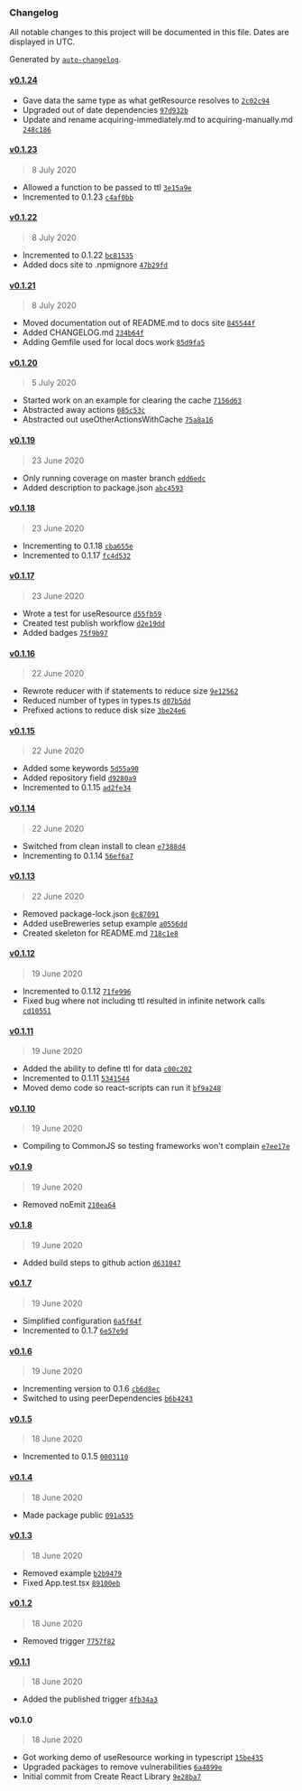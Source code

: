 ### Changelog

All notable changes to this project will be documented in this file. Dates are displayed in UTC.

Generated by [`auto-changelog`](https://github.com/CookPete/auto-changelog).

#### [v0.1.24](https://github.com/alexjamesmalcolm/use-resource/compare/v0.1.23...v0.1.24)

- Gave data the same type as what getResource resolves to [`2c02c94`](https://github.com/alexjamesmalcolm/use-resource/commit/2c02c94def185193220bf51b37ab139051530e9f)
- Upgraded out of date dependencies [`97d932b`](https://github.com/alexjamesmalcolm/use-resource/commit/97d932bc717088175ddaf3349cecb27d559b37cd)
- Update and rename acquiring-immediately.md to acquiring-manually.md [`248c186`](https://github.com/alexjamesmalcolm/use-resource/commit/248c186321526c3cae91fa46c00dd5e839a3ad75)

#### [v0.1.23](https://github.com/alexjamesmalcolm/use-resource/compare/v0.1.22...v0.1.23)

> 8 July 2020

- Allowed a function to be passed to ttl [`3e15a9e`](https://github.com/alexjamesmalcolm/use-resource/commit/3e15a9ebed426a0e7d73fadc399cd5ab97988928)
- Incremented to 0.1.23 [`c4af0bb`](https://github.com/alexjamesmalcolm/use-resource/commit/c4af0bba6a4657d45cc8b3334462011a08877804)

#### [v0.1.22](https://github.com/alexjamesmalcolm/use-resource/compare/v0.1.21...v0.1.22)

> 8 July 2020

- Incremented to 0.1.22 [`bc81535`](https://github.com/alexjamesmalcolm/use-resource/commit/bc81535d7764b9d6967d3c0b7d7629ac63439f40)
- Added docs site to .npmignore [`47b29fd`](https://github.com/alexjamesmalcolm/use-resource/commit/47b29fd7afea066d9ba709475724011f9eb9954f)

#### [v0.1.21](https://github.com/alexjamesmalcolm/use-resource/compare/v0.1.20...v0.1.21)

> 8 July 2020

- Moved documentation out of README.md to docs site [`845544f`](https://github.com/alexjamesmalcolm/use-resource/commit/845544f4d3e0c0ff52d8b0aff0e7cca29c4e2eb7)
- Added CHANGELOG.md [`234b64f`](https://github.com/alexjamesmalcolm/use-resource/commit/234b64f810bf35615f48209e6ee1ddf6dfb82886)
- Adding Gemfile used for local docs work [`85d9fa5`](https://github.com/alexjamesmalcolm/use-resource/commit/85d9fa5de96e74b567e6d71c18b80be4a51b55c3)

#### [v0.1.20](https://github.com/alexjamesmalcolm/use-resource/compare/v0.1.19...v0.1.20)

> 5 July 2020

- Started work on an example for clearing the cache [`7156d63`](https://github.com/alexjamesmalcolm/use-resource/commit/7156d6391d95361e36c5e7c430b3194d8ef5918a)
- Abstracted away actions [`085c53c`](https://github.com/alexjamesmalcolm/use-resource/commit/085c53cff50658cc8fa5695075f732c2ba65b9de)
- Abstracted out useOtherActionsWithCache [`75a8a16`](https://github.com/alexjamesmalcolm/use-resource/commit/75a8a16ac1c6c47b7a6a72e38356b6ca6f294ae9)

#### [v0.1.19](https://github.com/alexjamesmalcolm/use-resource/compare/v0.1.18...v0.1.19)

> 23 June 2020

- Only running coverage on master branch [`edd6edc`](https://github.com/alexjamesmalcolm/use-resource/commit/edd6edc77cc2938eb6700203718abd9c0cf0b9f6)
- Added description to package.json [`abc4593`](https://github.com/alexjamesmalcolm/use-resource/commit/abc4593adf562754c63ed4ea1bfdfcf191a86f46)

#### [v0.1.18](https://github.com/alexjamesmalcolm/use-resource/compare/v0.1.17...v0.1.18)

> 23 June 2020

- Incrementing to 0.1.18 [`cba655e`](https://github.com/alexjamesmalcolm/use-resource/commit/cba655e2f24a357a3c9dda19cd2037c6b93c65e2)
- Incremented to 0.1.17 [`fc4d532`](https://github.com/alexjamesmalcolm/use-resource/commit/fc4d532bdc1d2802bca48890f78f2f6165521595)

#### [v0.1.17](https://github.com/alexjamesmalcolm/use-resource/compare/v0.1.16...v0.1.17)

> 23 June 2020

- Wrote a test for useResource [`d55fb59`](https://github.com/alexjamesmalcolm/use-resource/commit/d55fb59d7dc8dfea3d6b96e7d8c7dd6bbe8940aa)
- Created test publish workflow [`d2e19dd`](https://github.com/alexjamesmalcolm/use-resource/commit/d2e19ddd0f2ae2ac400425d52443e32d981b4700)
- Added badges [`75f9b97`](https://github.com/alexjamesmalcolm/use-resource/commit/75f9b971ed3c147d92cf6beaf83a911ee582f876)

#### [v0.1.16](https://github.com/alexjamesmalcolm/use-resource/compare/v0.1.15...v0.1.16)

> 22 June 2020

- Rewrote reducer with if statements to reduce size [`9e12562`](https://github.com/alexjamesmalcolm/use-resource/commit/9e125629852a1afade7dd32386f7345052408f18)
- Reduced number of types in types.ts [`d07b5dd`](https://github.com/alexjamesmalcolm/use-resource/commit/d07b5dd6a86f1488370e909a56940fd6b57d0fdd)
- Prefixed actions to reduce disk size [`3be24e6`](https://github.com/alexjamesmalcolm/use-resource/commit/3be24e672c92ad1eb7432297835bc4eaddf70671)

#### [v0.1.15](https://github.com/alexjamesmalcolm/use-resource/compare/v0.1.14...v0.1.15)

> 22 June 2020

- Added some keywords [`5d55a90`](https://github.com/alexjamesmalcolm/use-resource/commit/5d55a90b2b0b27c0f83b7d03515c2e26874a6932)
- Added repository field [`d9280a9`](https://github.com/alexjamesmalcolm/use-resource/commit/d9280a9993a4fe9a694f560a3cf43530b27a6292)
- Incremented to 0.1.15 [`ad2fe34`](https://github.com/alexjamesmalcolm/use-resource/commit/ad2fe3490bba8e5d6484a7acc35f11d959532509)

#### [v0.1.14](https://github.com/alexjamesmalcolm/use-resource/compare/v0.1.13...v0.1.14)

> 22 June 2020

- Switched from clean install to clean [`e7388d4`](https://github.com/alexjamesmalcolm/use-resource/commit/e7388d457a564569ca65b47078ce92ef0f405e9b)
- Incrementing to 0.1.14 [`56ef6a7`](https://github.com/alexjamesmalcolm/use-resource/commit/56ef6a7768890976e9537fb124fc25d27b6b5d72)

#### [v0.1.13](https://github.com/alexjamesmalcolm/use-resource/compare/v0.1.12...v0.1.13)

> 22 June 2020

- Removed package-lock.json [`0c87091`](https://github.com/alexjamesmalcolm/use-resource/commit/0c87091879f39b5111f08c1b6206be35e20f73da)
- Added useBreweries setup example [`a0556dd`](https://github.com/alexjamesmalcolm/use-resource/commit/a0556dd488f07c4f7dd599ef97324db051527ee6)
- Created skeleton for README.md [`718c1e8`](https://github.com/alexjamesmalcolm/use-resource/commit/718c1e8208103cdb53ddd383863eb8ee5dd1c56f)

#### [v0.1.12](https://github.com/alexjamesmalcolm/use-resource/compare/v0.1.11...v0.1.12)

> 19 June 2020

- Incremented to 0.1.12 [`71fe996`](https://github.com/alexjamesmalcolm/use-resource/commit/71fe9965613129cd34cfe85ccc2bede4b596e4f7)
- Fixed bug where not including ttl resulted in infinite network calls [`cd10551`](https://github.com/alexjamesmalcolm/use-resource/commit/cd10551557937ddfe0e7ef7654edec503b59da07)

#### [v0.1.11](https://github.com/alexjamesmalcolm/use-resource/compare/v0.1.10...v0.1.11)

> 19 June 2020

- Added the ability to define ttl for data [`c00c202`](https://github.com/alexjamesmalcolm/use-resource/commit/c00c202c3aaaee0f597f3d6ac0573ac887517ad3)
- Incremented to 0.1.11 [`5341544`](https://github.com/alexjamesmalcolm/use-resource/commit/53415440abc62c3cc7c90d17c58b1d59b8646a63)
- Moved demo code so react-scripts can run it [`bf9a248`](https://github.com/alexjamesmalcolm/use-resource/commit/bf9a248adad0a7d83845f58313b654e75080d315)

#### [v0.1.10](https://github.com/alexjamesmalcolm/use-resource/compare/v0.1.9...v0.1.10)

> 19 June 2020

- Compiling to CommonJS so testing frameworks won't complain [`e7ee17e`](https://github.com/alexjamesmalcolm/use-resource/commit/e7ee17eb8946997c6cfc07656dae5eff754dc790)

#### [v0.1.9](https://github.com/alexjamesmalcolm/use-resource/compare/v0.1.8...v0.1.9)

> 19 June 2020

- Removed noEmit [`210ea64`](https://github.com/alexjamesmalcolm/use-resource/commit/210ea64730fbc452d30c749db150244ec4aabcfc)

#### [v0.1.8](https://github.com/alexjamesmalcolm/use-resource/compare/v0.1.7...v0.1.8)

> 19 June 2020

- Added build steps to github action [`d631047`](https://github.com/alexjamesmalcolm/use-resource/commit/d631047245fda395efbdff55dc672af4c87ae220)

#### [v0.1.7](https://github.com/alexjamesmalcolm/use-resource/compare/v0.1.6...v0.1.7)

> 19 June 2020

- Simplified configuration [`6a5f64f`](https://github.com/alexjamesmalcolm/use-resource/commit/6a5f64f01b527c2e16aa643822de8134c5fed437)
- Incremented to 0.1.7 [`6e57e9d`](https://github.com/alexjamesmalcolm/use-resource/commit/6e57e9d21cae79bf1c8297f8f5bc0a12c7cecd58)

#### [v0.1.6](https://github.com/alexjamesmalcolm/use-resource/compare/v0.1.5...v0.1.6)

> 19 June 2020

- Incrementing version to 0.1.6 [`cb6d8ec`](https://github.com/alexjamesmalcolm/use-resource/commit/cb6d8ec29238597251cf3d96fcb4775d44666fec)
- Switched to using peerDependencies [`b6b4243`](https://github.com/alexjamesmalcolm/use-resource/commit/b6b4243ef3407fa00fb6ed1b9094b385e10f0267)

#### [v0.1.5](https://github.com/alexjamesmalcolm/use-resource/compare/v0.1.4...v0.1.5)

> 18 June 2020

- Incremented to 0.1.5 [`0003110`](https://github.com/alexjamesmalcolm/use-resource/commit/0003110a01b6769b066fc833ca71247c91f36cda)

#### [v0.1.4](https://github.com/alexjamesmalcolm/use-resource/compare/v0.1.3...v0.1.4)

> 18 June 2020

- Made package public [`091a535`](https://github.com/alexjamesmalcolm/use-resource/commit/091a535e1e26f590d44edcb25525ce101c2f4d5a)

#### [v0.1.3](https://github.com/alexjamesmalcolm/use-resource/compare/v0.1.2...v0.1.3)

> 18 June 2020

- Removed example [`b2b9479`](https://github.com/alexjamesmalcolm/use-resource/commit/b2b9479fe34cdfd923a8c13f39c1c3a18f7ab068)
- Fixed App.test.tsx [`89100eb`](https://github.com/alexjamesmalcolm/use-resource/commit/89100eb1826005b27a1843ae7e0875bf1dc6c93a)

#### [v0.1.2](https://github.com/alexjamesmalcolm/use-resource/compare/v0.1.1...v0.1.2)

> 18 June 2020

- Removed trigger [`7757f82`](https://github.com/alexjamesmalcolm/use-resource/commit/7757f8256519010de6264ad572cfdc96031f9c88)

#### [v0.1.1](https://github.com/alexjamesmalcolm/use-resource/compare/v0.1.0...v0.1.1)

> 18 June 2020

- Added the published trigger [`4fb34a3`](https://github.com/alexjamesmalcolm/use-resource/commit/4fb34a39a1ef00bdcb8e072c26b01a7d84b04e03)

#### v0.1.0

> 18 June 2020

- Got working demo of useResource working in typescript [`15be435`](https://github.com/alexjamesmalcolm/use-resource/commit/15be43586f7d7943027822c5db51ff07331d5366)
- Upgraded packages to remove vulnerabilities [`6a4899e`](https://github.com/alexjamesmalcolm/use-resource/commit/6a4899ea08f0aebc32bdc40958d82ba5ed1e4484)
- Initial commit from Create React Library [`9e28ba7`](https://github.com/alexjamesmalcolm/use-resource/commit/9e28ba7d876ff34f6006ddfc1a1005568ca8bb47)
